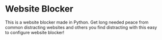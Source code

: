 # Website Blocker
This is a website blocker made in Python. Get long needed peace from common distracting websites and others you find distracting with this easy to configure website blocker!
